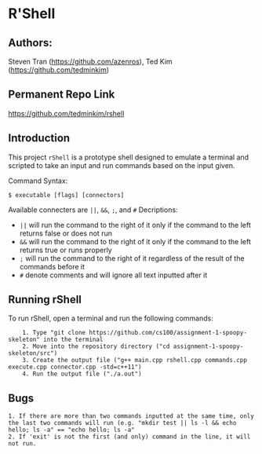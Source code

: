 # R'Shell

## Authors:
Steven Tran (https://github.com/azenros),
Ted Kim (https://github.com/tedminkim)

## Permanent Repo Link
https://github.com/tedminkim/rshell

## Introduction
This project `rShell` is a prototype shell designed to emulate a terminal and scripted to take an input and run commands based on the input given.

Command Syntax:
```
$ executable [flags] [connectors]
```

Available connecters are `||`, `&&`, `;`, and `#`
Decriptions:
   - `||` will run the command to the right of it only if the command to the left returns false or does not run
   - `&&` will run the command to the right of it only if the command to the left returns true or runs properly
   - `;` will run the command to the right of it regardless of the result of the commands before it
   - `#` denote comments and will ignore all text inputted after it

## Running rShell
To run rShell, open a terminal and run the following commands:
```
    1. Type "git clone https://github.com/cs100/assignment-1-spoopy-skeleton" into the terminal
    2. Move into the repository directory ("cd assignment-1-spoopy-skeleton/src")
    3. Create the output file ("g++ main.cpp rshell.cpp commands.cpp execute.cpp connector.cpp -std=c++11")
    4. Run the output file ("./a.out")
```

## Bugs
    1. If there are more than two commands inputted at the same time, only the last two commands will run (e.g. "mkdir test || ls -l && echo hello; ls -a" == "echo hello; ls -a"
    2. If 'exit' is not the first (and only) command in the line, it will not run.
